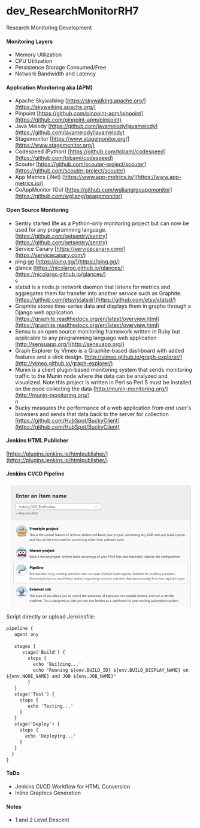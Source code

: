 # dev_ResearchMonitorRH7
Research Monitoring Development 

#### Monitoring Layers
- Memory Utilization
- CPU Utilization
- Persistence Storage Consumed/Free
- Network Bandwidth and Latency

#### Application Monitoring aka (APM)
- Apache Skywalking [https://skywalking.apache.org/](https://skywalking.apache.org/) <br/>
- Pinpoint [https://github.com/pinpoint-apm/pinpoint](https://github.com/pinpoint-apm/pinpoint) <br/>
- Java Melody [https://github.com/javamelody/javamelody](https://github.com/javamelody/javamelody) <br/>
- Stagemonitor [https://www.stagemonitor.org/](https://www.stagemonitor.org/) <br/>
- Codespeed (Python) [https://github.com/tobami/codespeed](https://github.com/tobami/codespeed) <br/>
- Scouter [https://github.com/scouter-project/scouter](https://github.com/scouter-project/scouter) <br/>
- App Metrics (.Net) [https://www.app-metrics.io/](https://www.app-metrics.io/) <br/>
- GoAppMonitor (Go) [https://github.com/wgliang/goappmonitor](https://github.com/wgliang/goappmonitor) <br/>

#### Open Source Monitoring
- Sentry started life as a Python-only monitoring project but can now be used for any programming language. [https://github.com/getsentry/sentry](https://github.com/getsentry/sentry) <br/>
- Service Canary [https://servicecanary.com/](https://servicecanary.com/) <br/>
- ping.gg [https://ping.gg/](https://ping.gg/) <br/>
- glance [https://nicolargo.github.io/glances/](https://nicolargo.github.io/glances/) <br/>s
- statsd  is a node.js network daemon that listens for metrics and aggregates them for transfer into another service such as Graphite. [https://github.com/etsy/statsd/](https://github.com/etsy/statsd/) <br/>
- Graphite stores time-series data and displays them in graphs through a Django web application. [https://graphite.readthedocs.org/en/latest/overview.html](https://graphite.readthedocs.org/en/latest/overview.html) <br/>
- Sensu is an open source monitoring framework written in Ruby but applicable to any programming language web application [http://sensuapp.org/](http://sensuapp.org/) <br/> 
- Graph Explorer by Vimeo is a Graphite-based dashboard with added features and a slick design. [http://vimeo.github.io/graph-explorer/](http://vimeo.github.io/graph-explorer/) <br/>
- Munin is a client plugin-based monitoring system that sends monitoring traffic to the Munin node where the data can be analyzed and visualized. Note this project is written in Perl so Perl 5 must be installed on the node collecting the data [http://munin-monitoring.org/](http://munin-monitoring.org/) <br/>n
- Bucky measures the performance of a web application from end user's browsers and sends that data back to the server for collection  [https://github.com/HubSpot/BuckyClient](https://github.com/HubSpot/BuckyClient) <br/>

#### Jenkins HTML Publisher
[https://plugins.jenkins.io/htmlpublisher/](https://plugins.jenkins.io/htmlpublisher/) <br/>

#### Jenkins CI/CD Pipeline
![Jenkins Pipeline](https://github.com/lel99999/dev_ResearchMonitorRH7/blob/main/JenkinsCICd-01.PNG) <br/>

Script directly or upload Jenkinsfile: <br/>

```
pipeline {
   agent any

   stages {
      stage('Build') {
        steps {
          echo 'Building...'
          echo "Running ${env.BUILD_ID} ${env.BUILD_DISPLAY_NAME} on ${env.NODE_NAME} and JOB ${env.JOB_NAME}"
        }
   }
   stage('Test') {
     steps {
        echo 'Testing...'
     }
   }
   stage('Deploy') {
     steps {
       echo 'Deploying...'
     }
   }
  }
}
```

#### ToDo
- Jenkins CI/CD Workflow for HTML Conversion
- Inline Graphics Generation

#### Notes
- 1 and 2 Level Descent

